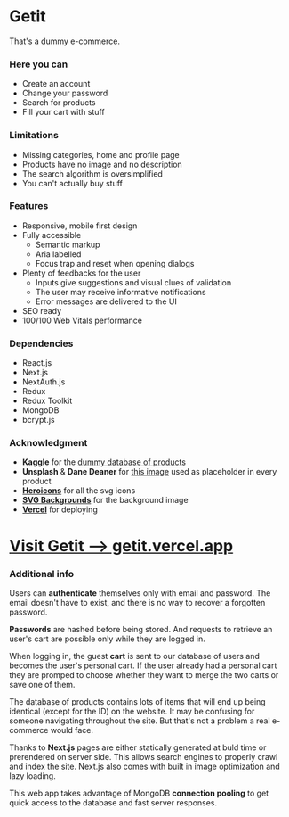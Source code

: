 # Getit

That's a dummy e-commerce.

### Here you can

- Create an account
- Change your password
- Search for products
- Fill your cart with stuff

### Limitations

- Missing categories, home and profile page
- Products have no image and no description
- The search algorithm is oversimplified
- You can't actually buy stuff

### Features

- Responsive, mobile first design
- Fully accessible
  - Semantic markup
  - Aria labelled
  - Focus trap and reset when opening dialogs
- Plenty of feedbacks for the user
  - Inputs give suggestions and visual clues of validation
  - The user may receive informative notifications
  - Error messages are delivered to the UI
- SEO ready
- 100/100 Web Vitals performance

### Dependencies

- React.js
- Next.js
- NextAuth.js
- Redux
- Redux Toolkit
- MongoDB
- bcrypt.js

### Acknowledgment

- **Kaggle** for the [dummy database of products](https://www.kaggle.com/carrie1/ecommerce-data)
- **Unsplash** & **Dane Deaner** for [this image](https://unsplash.com/photos/j5asemKMmQY) used as placeholder in every product
- [**Heroicons**](https://heroicons.com/) for all the svg icons
- [**SVG Backgrounds**](https://www.svgbackgrounds.com/) for the background image
- [**Vercel**](https://vercel.com/) for deploying

# [Visit Getit --> getit.vercel.app](https://getit.vercel.app/)

### Additional info

Users can **authenticate** themselves only with email and password.
The email doesn't have to exist, and there is no way to recover a forgotten password.

**Passwords** are hashed before being stored.
And requests to retrieve an user's cart are possible only while they are logged in.

When logging in, the guest **cart** is sent to our database of users and becomes the user's personal cart.
If the user already had a personal cart they are promped to choose whether they want to merge the two carts or save one of them.

The database of products contains lots of items that will end up being identical (except for the ID) on the website.
It may be confusing for someone navigating throughout the site. But that's not a problem a real e-commerce would face.

Thanks to **Next.js** pages are either statically generated at buld time or prerendered on server side.
This allows search engines to properly crawl and index the site.
Next.js also comes with built in image optimization and lazy loading.

This web app takes advantage of MongoDB **connection pooling** to get quick access to the database and fast server responses.
